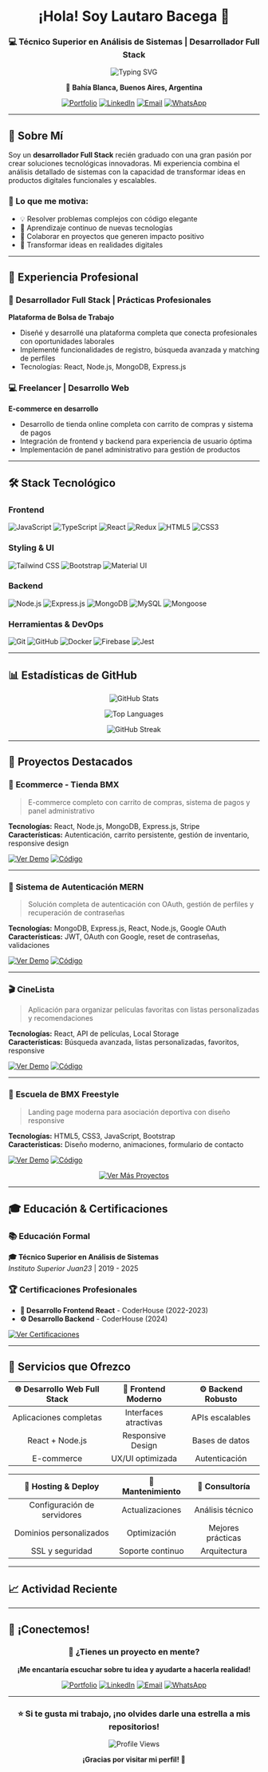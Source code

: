 <div align="center">

# ¡Hola! Soy Lautaro Bacega 👋

### 💻 Técnico Superior en Análisis de Sistemas | Desarrollador Full Stack

<img src="https://readme-typing-svg.herokuapp.com?font=Fira+Code&pause=1000&color=2196F3&center=true&vCenter=true&width=435&lines=Desarrollador+Full+Stack;Especialista+en+React+%26+Node.js;Apasionado+por+la+tecnolog%C3%ADa;Siempre+aprendiendo+algo+nuevo" alt="Typing SVG" />

📍 **Bahía Blanca, Buenos Aires, Argentina**

[![Portfolio](https://img.shields.io/badge/Portfolio-FF5722?style=for-the-badge&logo=todoist&logoColor=white)](https://bacegalautaro.netlify.app/)
[![LinkedIn](https://img.shields.io/badge/LinkedIn-0077B5?style=for-the-badge&logo=linkedin&logoColor=white)](https://www.linkedin.com/in/lautaro-bacega/)
[![Email](https://img.shields.io/badge/Email-D14836?style=for-the-badge&logo=gmail&logoColor=white)](mailto:lautarobacega@gmail.com)
[![WhatsApp](https://img.shields.io/badge/WhatsApp-25D366?style=for-the-badge&logo=whatsapp&logoColor=white)](https://wa.me/5492915092263)

</div>

---

## 🚀 Sobre Mí

Soy un **desarrollador Full Stack** recién graduado con una gran pasión por crear soluciones tecnológicas innovadoras. Mi experiencia combina el análisis detallado de sistemas con la capacidad de transformar ideas en productos digitales funcionales y escalables.

### 🎯 Lo que me motiva:
- 💡 Resolver problemas complejos con código elegante
- 🌱 Aprendizaje continuo de nuevas tecnologías
- 🤝 Colaborar en proyectos que generen impacto positivo
- 🚀 Transformar ideas en realidades digitales

---

## 💼 Experiencia Profesional

### 🏢 **Desarrollador Full Stack** | Prácticas Profesionales
**Plataforma de Bolsa de Trabajo**
- Diseñé y desarrollé una plataforma completa que conecta profesionales con oportunidades laborales
- Implementé funcionalidades de registro, búsqueda avanzada y matching de perfiles
- Tecnologías: React, Node.js, MongoDB, Express.js

### 💻 **Freelancer** | Desarrollo Web
**E-commerce en desarrollo**
- Desarrollo de tienda online completa con carrito de compras y sistema de pagos
- Integración de frontend y backend para experiencia de usuario óptima
- Implementación de panel administrativo para gestión de productos

---

## 🛠️ Stack Tecnológico

### Frontend
![JavaScript](https://img.shields.io/badge/JavaScript-F7DF1E?style=for-the-badge&logo=javascript&logoColor=black)
![TypeScript](https://img.shields.io/badge/TypeScript-007ACC?style=for-the-badge&logo=typescript&logoColor=white)
![React](https://img.shields.io/badge/React-20232A?style=for-the-badge&logo=react&logoColor=61DAFB)
![Redux](https://img.shields.io/badge/Redux-593D88?style=for-the-badge&logo=redux&logoColor=white)
![HTML5](https://img.shields.io/badge/HTML5-E34F26?style=for-the-badge&logo=html5&logoColor=white)
![CSS3](https://img.shields.io/badge/CSS3-1572B6?style=for-the-badge&logo=css3&logoColor=white)

### Styling & UI
![Tailwind CSS](https://img.shields.io/badge/Tailwind_CSS-38B2AC?style=for-the-badge&logo=tailwind-css&logoColor=white)
![Bootstrap](https://img.shields.io/badge/Bootstrap-563D7C?style=for-the-badge&logo=bootstrap&logoColor=white)
![Material UI](https://img.shields.io/badge/Material--UI-0081CB?style=for-the-badge&logo=material-ui&logoColor=white)

### Backend
![Node.js](https://img.shields.io/badge/Node.js-43853D?style=for-the-badge&logo=node.js&logoColor=white)
![Express.js](https://img.shields.io/badge/Express.js-404D59?style=for-the-badge)
![MongoDB](https://img.shields.io/badge/MongoDB-4EA94B?style=for-the-badge&logo=mongodb&logoColor=white)
![MySQL](https://img.shields.io/badge/MySQL-00000F?style=for-the-badge&logo=mysql&logoColor=white)
![Mongoose](https://img.shields.io/badge/Mongoose-880000?style=for-the-badge&logoColor=white)

### Herramientas & DevOps
![Git](https://img.shields.io/badge/Git-F05032?style=for-the-badge&logo=git&logoColor=white)
![GitHub](https://img.shields.io/badge/GitHub-100000?style=for-the-badge&logo=github&logoColor=white)
![Docker](https://img.shields.io/badge/Docker-2496ED?style=for-the-badge&logo=docker&logoColor=white)
![Firebase](https://img.shields.io/badge/Firebase-039BE5?style=for-the-badge&logo=Firebase&logoColor=white)
![Jest](https://img.shields.io/badge/Jest-323330?style=for-the-badge&logo=Jest&logoColor=white)

---

## 📊 Estadísticas de GitHub

<div align="center">

![GitHub Stats](https://github-readme-stats.vercel.app/api?username=LautaroBacega&show_icons=true&theme=radical&hide_border=true&count_private=true)

![Top Languages](https://github-readme-stats.vercel.app/api/top-langs/?username=LautaroBacega&layout=compact&theme=radical&hide_border=true)

![GitHub Streak](https://github-readme-streak-stats.herokuapp.com/?user=LautaroBacega&theme=radical&hide_border=true)

</div>

---

## 🎨 Proyectos Destacados

### 🛒 **Ecommerce - Tienda BMX**
> E-commerce completo con carrito de compras, sistema de pagos y panel administrativo

**Tecnologías:** React, Node.js, MongoDB, Express.js, Stripe  
**Características:** Autenticación, carrito persistente, gestión de inventario, responsive design

[![Ver Demo](https://img.shields.io/badge/Ver_Demo-FF5722?style=for-the-badge&logo=vercel&logoColor=white)](https://tienda-bmx-render.onrender.com/)
[![Código](https://img.shields.io/badge/Código-181717?style=for-the-badge&logo=github&logoColor=white)](#)

---

### 🔐 **Sistema de Autenticación MERN**
> Solución completa de autenticación con OAuth, gestión de perfiles y recuperación de contraseñas

**Tecnologías:** MongoDB, Express.js, React, Node.js, Google OAuth  
**Características:** JWT, OAuth con Google, reset de contraseñas, validaciones

[![Ver Demo](https://img.shields.io/badge/Ver_Demo-FF5722?style=for-the-badge&logo=vercel&logoColor=white)](https://autenticacion-o8nx.onrender.com/)
[![Código](https://img.shields.io/badge/Código-181717?style=for-the-badge&logo=github&logoColor=white)](#)

---

### 🎬 **CineLista**
> Aplicación para organizar películas favoritas con listas personalizadas y recomendaciones

**Tecnologías:** React, API de películas, Local Storage  
**Características:** Búsqueda avanzada, listas personalizadas, favoritos, responsive

[![Ver Demo](https://img.shields.io/badge/Ver_Demo-FF5722?style=for-the-badge&logo=vercel&logoColor=white)](https://movieapp-8x3t.onrender.com/)
[![Código](https://img.shields.io/badge/Código-181717?style=for-the-badge&logo=github&logoColor=white)](#)

---

### 🚴 **Escuela de BMX Freestyle**
> Landing page moderna para asociación deportiva con diseño responsive

**Tecnologías:** HTML5, CSS3, JavaScript, Bootstrap  
**Características:** Diseño moderno, animaciones, formulario de contacto

[![Ver Demo](https://img.shields.io/badge/Ver_Demo-FF5722?style=for-the-badge&logo=vercel&logoColor=white)](https://abbmxfreestyle.netlify.app/)
[![Código](https://img.shields.io/badge/Código-181717?style=for-the-badge&logo=github&logoColor=white)](#)

<div align="center">

[![Ver Más Proyectos](https://img.shields.io/badge/Ver_Más_Proyectos-2196F3?style=for-the-badge&logo=portfolio&logoColor=white)](https://bacegalautaro.netlify.app/#projects)

</div>

---

## 🎓 Educación & Certificaciones

### 📚 **Educación Formal**
**🎓 Técnico Superior en Análisis de Sistemas**  
*Instituto Superior Juan23* | 2019 - 2025

### 🏆 **Certificaciones Profesionales**
- **🚀 Desarrollo Frontend React** - CoderHouse (2022-2023)
- **⚙️ Desarrollo Backend** - CoderHouse (2024)

[![Ver Certificaciones](https://img.shields.io/badge/Ver_Certificaciones-4CAF50?style=for-the-badge&logo=certificate&logoColor=white)](https://bacegalautaro.netlify.app/#certificates)

---

## 💼 Servicios que Ofrezco

<div align="center">

| 🌐 **Desarrollo Web Full Stack** | 🎨 **Frontend Moderno** | ⚙️ **Backend Robusto** |
|:---:|:---:|:---:|
| Aplicaciones completas | Interfaces atractivas | APIs escalables |
| React + Node.js | Responsive Design | Bases de datos |
| E-commerce | UX/UI optimizada | Autenticación |

| 🚀 **Hosting & Deploy** | 🔧 **Mantenimiento** | 📱 **Consultoría** |
|:---:|:---:|:---:|
| Configuración de servidores | Actualizaciones | Análisis técnico |
| Dominios personalizados | Optimización | Mejores prácticas |
| SSL y seguridad | Soporte continuo | Arquitectura |

</div>

---

## 📈 Actividad Reciente

<!--START_SECTION:activity-->
<!--END_SECTION:activity-->

---

## 🤝 ¡Conectemos!

<div align="center">

### 💬 ¿Tienes un proyecto en mente?

**¡Me encantaría escuchar sobre tu idea y ayudarte a hacerla realidad!**

[![Portfolio](https://img.shields.io/badge/🌐_Portfolio-FF5722?style=for-the-badge)](https://bacegalautaro.netlify.app/)
[![LinkedIn](https://img.shields.io/badge/💼_LinkedIn-0077B5?style=for-the-badge)](https://www.linkedin.com/in/lautaro-bacega/)
[![Email](https://img.shields.io/badge/📧_Email-D14836?style=for-the-badge)](mailto:lautarobacega@gmail.com)
[![WhatsApp](https://img.shields.io/badge/💬_WhatsApp-25D366?style=for-the-badge)](https://wa.me/5492915092263)

---

### ⭐ Si te gusta mi trabajo, ¡no olvides darle una estrella a mis repositorios!

![Profile Views](https://komarev.com/ghpvc/?username=LautaroBacega&color=blueviolet&style=for-the-badge)

**¡Gracias por visitar mi perfil! 🚀**

</div>